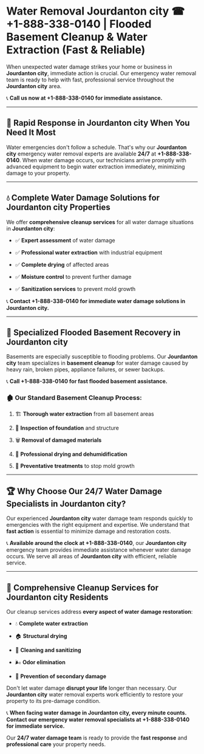 # Water Removal Jourdanton city ☎ +1-888-338-0140 | Flooded Basement Cleanup & Water Extraction (Fast & Reliable)

When unexpected water damage strikes your home or business in **Jourdanton city**, immediate action is crucial. Our emergency water removal team is ready to help with fast, professional service throughout the **Jourdanton city** area. 

📞 **Call us now at +1-888-338-0140 for immediate assistance.**
---
## 🚀 Rapid Response in Jourdanton city When You Need It Most
Water emergencies don't follow a schedule. That's why our **Jourdanton city** emergency water removal experts are available **24/7** at **+1-888-338-0140**. When water damage occurs, our technicians arrive promptly with advanced equipment to begin water extraction immediately, minimizing damage to your property.
---
## 💧 Complete Water Damage Solutions for Jourdanton city Properties
We offer **comprehensive cleanup services** for all water damage situations in **Jourdanton city**:
- ✅ **Expert assessment** of water damage  
- ✅ **Professional water extraction** with industrial equipment  
- ✅ **Complete drying** of affected areas  
- ✅ **Moisture control** to prevent further damage  
- ✅ **Sanitization services** to prevent mold growth  
📞 **Contact +1-888-338-0140 for immediate water damage solutions in Jourdanton city.**
---
## 🌊 Specialized Flooded Basement Recovery in Jourdanton city
Basements are especially susceptible to flooding problems. Our **Jourdanton city** team specializes in **basement cleanup** for water damage caused by heavy rain, broken pipes, appliance failures, or sewer backups. 
📞 **Call +1-888-338-0140 for fast flooded basement assistance.**
### 🏚️ Our Standard Basement Cleanup Process:
1. 🏗️ **Thorough water extraction** from all basement areas  
2. 🔎 **Inspection of foundation** and structure  
3. 🗑️ **Removal of damaged materials**  
4. 💨 **Professional drying and dehumidification**  
5. 🚫 **Preventative treatments** to stop mold growth  
---
## 🏆 Why Choose Our 24/7 Water Damage Specialists in Jourdanton city?
Our experienced **Jourdanton city** water damage team responds quickly to emergencies with the right equipment and expertise. We understand that **fast action** is essential to minimize damage and restoration costs.
📞 **Available around the clock at +1-888-338-0140**, our **Jourdanton city** emergency team provides immediate assistance whenever water damage occurs. We serve all areas of **Jourdanton city** with efficient, reliable service.
---
## 🧹 Comprehensive Cleanup Services for Jourdanton city Residents
Our cleanup services address **every aspect of water damage restoration**:
- 💧 **Complete water extraction**  
- 🏠 **Structural drying**  
- 🧼 **Cleaning and sanitizing**  
- 🌬️ **Odor elimination**  
- 🚫 **Prevention of secondary damage**  
Don't let water damage **disrupt your life** longer than necessary. Our **Jourdanton city** water removal experts work efficiently to restore your property to its pre-damage condition.
📞 **When facing water damage in Jourdanton city, every minute counts. Contact our emergency water removal specialists at +1-888-338-0140 for immediate service.**
Our **24/7 water damage team** is ready to provide the **fast response** and **professional care** your property needs.
